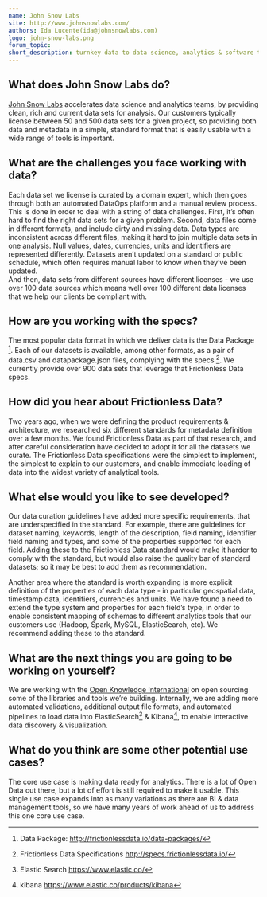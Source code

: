 ```yaml
---
name: John Snow Labs
site: http://www.johnsnowlabs.com/
authors: Ida Lucente(ida@johnsnowlabs.com)
logo: john-snow-labs.png
forum_topic:
short_description: turnkey data to data science, analytics & software teams in healthcare industry
---
```


## What does John Snow Labs do?

[John Snow Labs](http://www.johnsnowlabs.com/) accelerates data science and analytics teams, 
by providing clean, rich and current data sets for analysis. Our customers typically license between 
50 and 500 data sets for a given project, so providing both  data and metadata 
in a simple, standard format that is easily usable with a wide range of tools is important.

## What are the challenges you face working with data?

Each data set we license is curated by a domain expert, which then goes 
through both an automated DataOps platform and a manual review process. 
This is done in order to deal with a string of data challenges. 
First, it’s often hard to find the right data sets for a given problem. 
Second, data files come in different formats, and include dirty and missing data. 
Data types are inconsistent across different files, making it hard to 
join multiple data sets in one analysis. Null values, dates, currencies, units 
and identifiers are represented differently. Datasets aren’t updated on a 
standard or public schedule, which often requires manual labor to know when they’ve been updated.  
And then, data sets from different sources have different licenses - we use over 100 
data sources which means well over 100 different data licenses that we help our clients be compliant with.


## How are you working with the specs?

The most popular data format in which we deliver data is the Data Package [^datapackage]. 
Each of our datasets is available, among other formats, as a pair of data.csv and datapackage.json files, complying 
with the specs [^specs]. We currently provide over 900 data sets that leverage that Frictionless Data specs.

## How did you hear about Frictionless Data?

Two years ago, when we were defining the product requirements & architecture, 
we researched six different standards for metadata definition 
over a few months. We found Frictionless Data as part of that research, 
and after careful consideration have decided to adopt it for all the 
datasets we curate. The Frictionless Data specifications were the 
simplest to implement, the simplest to explain to our customers, 
and enable immediate loading of data into the widest variety of analytical tools.

## What else would you like to see developed?

Our data curation guidelines have added more specific requirements, 
that are underspecified in the standard. For example, there are 
guidelines for dataset naming, keywords, length of the description, 
field naming, identifier field naming and types, and some of the 
properties supported for each field. Adding these to the Frictionless 
Data standard would make it harder to comply with the standard, 
but would also raise the quality bar of standard datasets; 
so it may be best to add them as recommendation.

Another area where the standard is worth expanding is more explicit 
definition of the properties of each data type - in particular geospatial 
data, timestamp data, identifiers, currencies and units. 
We have found a need to extend the type system and properties 
for each field’s type, in order to enable consistent mapping of 
schemas to different analytics tools that our customers use 
(Hadoop, Spark, MySQL, ElasticSearch, etc). We recommend adding these to the standard.

## What are the next things you are going to be working on yourself?

We are working with the [Open Knowledge International](http://www.okfn.org/) on open sourcing 
some of the libraries and tools we’re building. Internally, we are adding more automated validations, 
additional output file formats, and automated pipelines to load data into ElasticSearch[^elasticsearch] & Kibana[^kibana], 
to enable interactive data discovery & visualization.

## What do you think are some other potential use cases?

The core use case is making data ready for analytics. There is a lot of Open Data out there, 
but a lot of effort is still required to make it usable. 
This single use case expands into as many variations as there are BI & data
management tools, so we have many years of work ahead of us to address this 
one core use case.

[^datapackage]: Data Package: <http://frictionlessdata.io/data-packages/>
[^specs]: Frictionless Data Specifications <http://specs.frictionlessdata.io/>
[^elasticsearch]: Elastic Search <https://www.elastic.co/>
[^kibana]: kibana <https://www.elastic.co/products/kibana>
